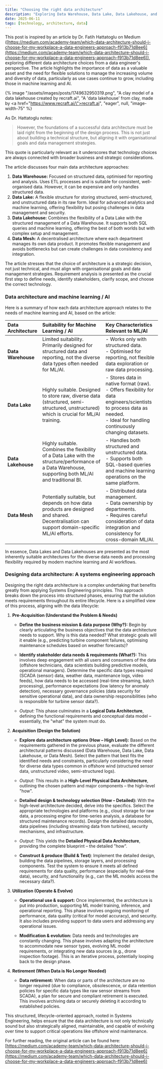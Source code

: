 ```yaml
---
title: "Choosing the right data architecture"
description: "Exploring Data Warehouse, Data Lake, Data Lakehouse, and Data Mesh architectures from a data engineer's perspective."
date: 2025-06-11
tags: [technology, architecture, data]
---
```


This post is inspired by an article by Dr. Fatih Hattatoglu on Medium ([https://medium.com/academy-team/which-data-architecture-should-i-choose-for-my-workplace-a-data-engineers-approach-f913b71d8ee6](https://medium.com/academy-team/which-data-architecture-should-i-choose-for-my-workplace-a-data-engineers-approach-f913b71d8ee6)), exploring different data architecture choices from a data engineer's perspective. The article highlights the importance of data as a valuable asset and the need for flexible solutions to manage the increasing volume and diversity of data, particularly as use cases continue to grow, including those in machine learning and AI.

{% image "/assets/images/posts/1749632950319.png", "A clay model of a data lakehouse created by recraft.ai", "A 'data lakehouse' from clay, made by <a href=\"https://www.recraft.ai/\">recraft.ai</a>", "eager", null, "image-width-75" %}

As Dr. Hattatoglu notes:

> However, the foundations of a successful data architecture must be laid right from the beginning of the design process. This is not just about building a technical structure, but aligning it with organisational goals and data management strategies.

This quote is particularly relevant as it underscores that technology choices are always connected with broader business and strategic considerations.

The article discusses four main data architecture approaches:

1.  **Data Warehouse:** Focused on structured data, optimised for reporting and analysis. Uses ETL processes and is suitable for consistent, well-organised data. However, it can be expensive and only handles structured data.
2.  **Data Lake:** A flexible structure for storing structured, semi-structured, and unstructured data in its raw form. Ideal for advanced analytics and machine learning, offering flexibility but posing challenges in data management and security.
3.  **Data Lakehouse:** Combines the flexibility of a Data Lake with the structured management of a Data Warehouse. It supports both SQL queries and machine learning, offering the best of both worlds but with complex setup and management.
4.  **Data Mesh:** A decentralised architecture where each department manages its own data product. It promotes flexible management and avoids bottlenecks but can create challenges in data consistency and integration.

The article stresses that the choice of architecture is a strategic decision, not just technical, and must align with organisational goals and data management strategies. Requirement analysis is presented as the crucial first step to define needs, identify stakeholders, clarify scope, and choose the correct technology.

### Data architecture and machine learning / AI

Here is a summary of how each data architecture approach relates to the needs of machine learning and AI, based on the article:

| Data Architecture | Suitability for Machine Learning / AI | Key Characteristics Relevant to ML/AI |
| :---------------- | :----------------------------------------------------------------------------------------------------------------------------------- | :----------------------------------------------------------------------------------------------------------------------------------- |
| **Data Warehouse** | Limited suitability. Primarily designed for structured data and reporting, not the diverse data types often needed for ML/AI. | - Works only with structured data. <br>- Optimised for reporting, not flexible data exploration or raw data processing. |
| **Data Lake**     | Highly suitable. Designed to store raw, diverse data (structured, semi-structured, unstructured) which is crucial for ML/AI training. | - Stores data in native format (raw). <br>- Offers flexibility for data engineers/scientists to process data as needed. <br>- Ideal for handling continuously changing datasets. |
| **Data Lakehouse**| Highly suitable. Combines the flexibility of a Data Lake with the structure/performance of a Data Warehouse, supporting both ML/AI and traditional BI. | - Handles both structured and unstructured data. <br>- Supports both SQL-based queries and machine learning operations on the same platform. |
| **Data Mesh**     | Potentially suitable, but depends on how data products are designed and shared. Decentralisation can support domain-specific ML/AI efforts. | - Distributed data management. <br>- Data ownership by departments. <br>- Requires careful consideration of data integration and consistency for cross-domain ML/AI. |

In essence, Data Lakes and Data Lakehouses are presented as the most inherently suitable architectures for the diverse data needs and processing flexibility required by modern machine learning and AI workflows.

### Designing data architecture: A systems engineering approach

Designing the right data architecture is a complex undertaking that benefits greatly from applying Systems Engineering principles. This approach breaks down the process into structured phases, ensuring that the solution meets requirements throughout its entire lifecycle. Here is a simplified view of this process, aligning with the data lifecycle:

1.  **Pre-Acquisition (Understand the Problem & Needs)**

    *   **Define the business mission & data purpose (Why?):** Begin by clearly articulating the business objectives that the data architecture needs to support. Why is this data needed? What strategic goals will it enable (e.g., predicting turbine component failures, optimising maintenance schedules based on weather forecasts)?

    *   **Identify stakeholder data needs & requirements (What?):** This involves deep engagement with all users and consumers of the data (offshore technicians, data scientists building predictive models, operational managers). Determine the specific data types required (SCADA (sensor) data, weather data, maintenance logs, video feeds), how data needs to be accessed (real-time streaming, batch processing), performance expectations (low latency for anomaly detection), necessary governance policies (data security for sensitive operational data), and data ownership responsibilities (who is responsible for turbine sensor data?).

    *   *Output:* This phase culminates in a **Logical Data Architecture**, defining the functional requirements and conceptual data model – essentially, the "what" the system must do.

2.  **Acquisition (Design the Solution)**

    *   **Explore data architecture options (How – High Level):** Based on the requirements gathered in the previous phase, evaluate the different architectural patterns discussed (Data Warehouse, Data Lake, Data Lakehouse, or Data Mesh). Select the pattern that best fits the identified needs and constraints, particularly considering the need for diverse data types common in offshore wind (structured sensor data, unstructured video, semi-structured logs).

    *   *Output:* This results in a **High-Level Physical Data Architecture**, outlining the chosen pattern and major components – the high-level "how".

    *   **Detailed design & technology selection (How – Detailed):** With the high-level architecture decided, delve into the specifics. Select the appropriate technologies and platforms (e.g., cloud storage for raw data, a processing engine for time-series analysis, a database for structured maintenance records). Design the detailed data models, data pipelines (including streaming data from turbines), security mechanisms, and infrastructure.

    *   *Output:* This yields the **Detailed Physical Data Architecture**, providing the complete blueprint – the detailed "how".

    *   **Construct & produce (Build & Test)**: Implement the detailed design, building the data pipelines, storage layers, and processing components. Test the system to ensure it meets all defined requirements for data quality, performance (especially for real-time data), security, and functionality (e.g., can the ML models access the necessary data?).

3.  **Utilization (Operate & Evolve)**

    *   **Operational use & support:** Once implemented, the architecture is put into production, supporting ML model training, inference, and operational reporting. This phase involves ongoing monitoring of performance, data quality (critical for model accuracy), and security. It also includes providing support to data users and addressing any operational issues.

    *   **Modification & evolution:** Data needs and technologies are constantly changing. This phase involves adapting the architecture to accommodate new sensor types, evolving ML model requirements, or integrating new data sources (e.g., drone inspection footage). This is an iterative process, potentially looping back to the design phase.

4.  **Retirement (When Data is No Longer Needed)**

    *   **Data retirement:** When data or parts of the architecture are no longer required (due to compliance, obsolescence, or data retention policies for specific data types like raw sensor streams from SCADA), a plan for secure and compliant retirement is executed. This involves archiving data or securely deleting it according to established policies.

This structured, lifecycle-oriented approach, rooted in Systems Engineering, helps ensure that the data architecture is not only technically sound but also strategically aligned, maintainable, and capable of evolving over time to support critical operations like offshore wind maintenance.

For further reading, the original article can be found here: [https://medium.com/academy-team/which-data-architecture-should-i-choose-for-my-workplace-a-data-engineers-approach-f913b71d8ee6](https://medium.com/academy-team/which-data-architecture-should-i-choose-for-my-workplace-a-data-engineers-approach-f913b71d8ee6)
